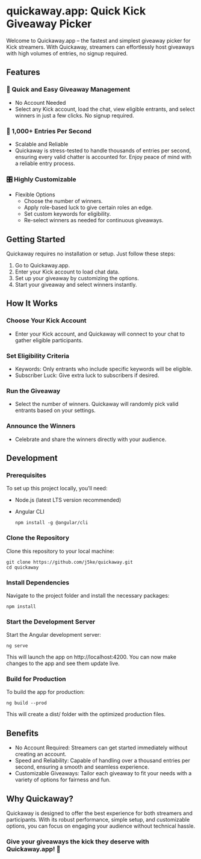 # quickaway.app: Quick Kick Giveaway Picker

Welcome to Quickaway.app – the fastest and simplest giveaway picker for Kick streamers. With Quickaway, streamers can effortlessly host giveaways with high volumes of entries, no signup required.

## Features
### 🚀 Quick and Easy Giveaway Management
- No Account Needed
- Select any Kick account, load the chat, view eligible entrants, and select winners in just a few clicks. No signup required.

### 💨 1,000+ Entries Per Second
- Scalable and Reliable
- Quickaway is stress-tested to handle thousands of entries per second, ensuring every valid chatter is accounted for. Enjoy peace of mind with a reliable entry process.

### 🎛️ Highly Customizable
- Flexible Options
    - Choose the number of winners.
    - Apply role-based luck to give certain roles an edge.
    - Set custom keywords for eligibility.
    - Re-select winners as needed for continuous giveaways.

## Getting Started

Quickaway requires no installation or setup. Just follow these steps:
  1. Go to Quickaway.app.
  2. Enter your Kick account to load chat data.
  3. Set up your giveaway by customizing the options.
  4. Start your giveaway and select winners instantly.

## How It Works
### Choose Your Kick Account
- Enter your Kick account, and Quickaway will connect to your chat to gather eligible participants.
### Set Eligibility Criteria
- Keywords: Only entrants who include specific keywords will be eligible.
- Subscriber Luck: Give extra luck to subscribers if desired.
### Run the Giveaway
- Select the number of winners. Quickaway will randomly pick valid entrants based on your settings.
### Announce the Winners
- Celebrate and share the winners directly with your audience.

## Development
### Prerequisites
To set up this project locally, you’ll need:
  - Node.js (latest LTS version recommended)  
  - Angular CLI

        npm install -g @angular/cli

### Clone the Repository

  Clone this repository to your local machine:

    git clone https://github.com/j5ke/quickaway.git
    cd quickaway

### Install Dependencies

   Navigate to the project folder and install the necessary packages:

    npm install

### Start the Development Server

  Start the Angular development server:

    ng serve

  This will launch the app on http://localhost:4200. You can now make changes to the app and see them update live.

### Build for Production

To build the app for production:

    ng build --prod

This will create a dist/ folder with the optimized production files.


## Benefits

  - No Account Required: Streamers can get started immediately without creating an account.
  - Speed and Reliability: Capable of handling over a thousand entries per second, ensuring a smooth and seamless experience.
  - Customizable Giveaways: Tailor each giveaway to fit your needs with a variety of options for fairness and fun.

## Why Quickaway?

Quickaway is designed to offer the best experience for both streamers and participants. With its robust performance, simple setup, and customizable options, you can focus on engaging your audience without technical hassle.

### Give your giveaways the kick they deserve with Quickaway.app! 🎉
